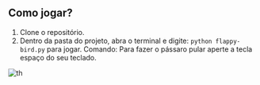 ## Como jogar?
1. Clone o repositório.
2. Dentro da pasta do projeto, abra o terminal e digite: `python flappy-bird.py` para jogar.
Comando: Para fazer o pássaro pular aperte a tecla espaço do seu teclado.

![th](https://user-images.githubusercontent.com/72028645/216679842-b38f31f2-52cf-4a2a-9c45-fd2162ccfc67.jpg)

